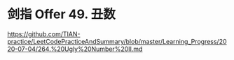 # 剑指 Offer 49. 丑数

<https://github.com/TIAN-practice/LeetCodePracticeAndSummary/blob/master/Learning_Progress/2020-07-04/264.%20Ugly%20Number%20II.md>
